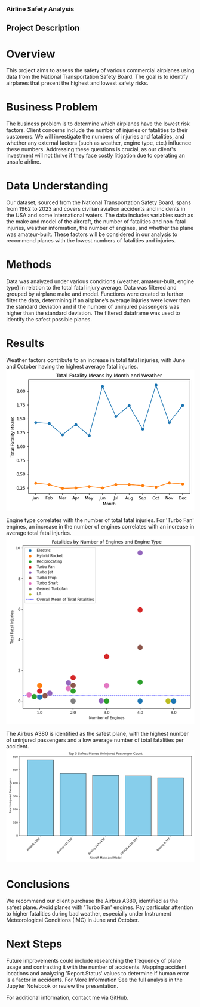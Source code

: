 ### Airline Safety Analysis
## Project Description
# Overview
This project aims to assess the safety of various commercial airplanes using data from the National Transportation Safety Board. The goal is to identify airplanes that present the highest and lowest safety risks.

# Business Problem
The business problem is to determine which airplanes have the lowest risk factors. Client concerns include the number of injuries or fatalities to their customers. We will investigate the numbers of injuries and fatalities, and whether any external factors (such as weather, engine type, etc.) influence these numbers. Addressing these questions is crucial, as our client's investment will not thrive if they face costly litigation due to operating an unsafe airline.

# Data Understanding
Our dataset, sourced from the National Transportation Safety Board, spans from 1962 to 2023 and covers civilian aviation accidents and incidents in the USA and some international waters. The data includes variables such as the make and model of the aircraft, the number of fatalities and non-fatal injuries, weather information, the number of engines, and whether the plane was amateur-built. These factors will be considered in our analysis to recommend planes with the lowest numbers of fatalities and injuries.

# Methods
Data was analyzed under various conditions (weather, amateur-built, engine type) in relation to the total fatal injury average.
Data was filtered and grouped by airplane make and model.
Functions were created to further filter the data, determining if an airplane’s average injuries were lower than the standard deviation and if the number of uninjured passengers was higher than the standard deviation.
The filtered dataframe was used to identify the safest possible planes.

# Results
Weather factors contribute to an increase in total fatal injuries, with June and October having the highest average fatal injuries.
![weather](./images/Total%20Fatality%20Means%20by%20Month%20and%20Weather.png)

Engine type correlates with the number of total fatal injuries. For 'Turbo Fan' engines, an increase in the number of engines correlates with an increase in average total fatal injuries.
![engine](./images/Fatalities%20by%20Number%20of%20Engines%20and%20Engine%20Type.png)

The Airbus A380 is identified as the safest plane, with the highest number of uninjured passengers and a low average number of total fatalities per accident.
![engine](./images/Top%205%20Safest%20Planes%20Uninjured%20Passenger%20Count.png)

# Conclusions
We recommend our client purchase the Airbus A380, identified as the safest plane.
Avoid planes with 'Turbo Fan' engines.
Pay particular attention to higher fatalities during bad weather, especially under Instrument Meteorological Conditions (IMC) in June and October.
# Next Steps
Future improvements could include researching the frequency of plane usage and contrasting it with the number of accidents.
Mapping accident locations and analyzing 'Report.Status' values to determine if human error is a factor in accidents.
For More Information
See the full analysis in the Jupyter Notebook or review the presentation.

For additional information, contact me via GitHub.